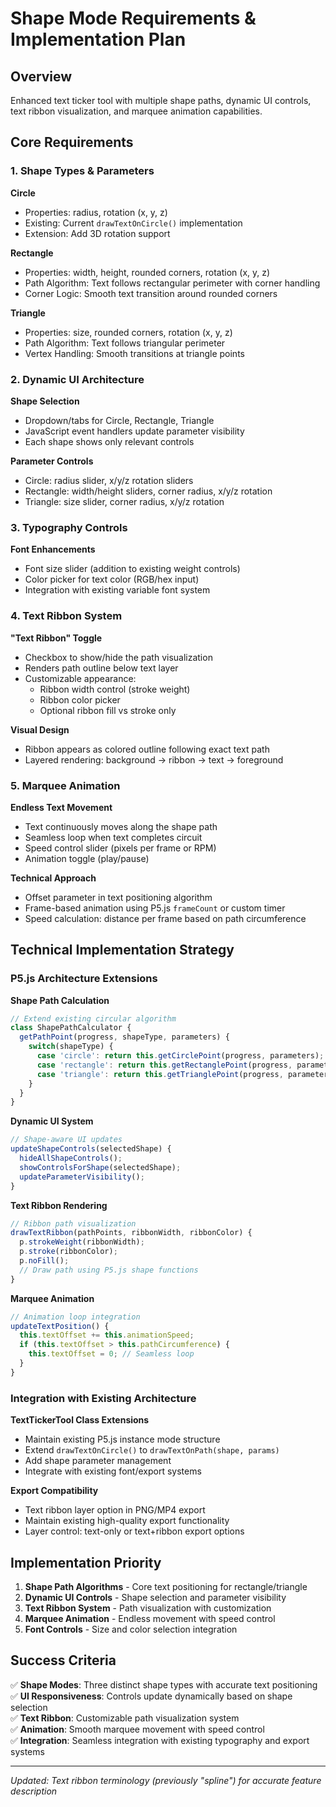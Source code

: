 # Shape Mode Requirements & Implementation Plan

## Overview
Enhanced text ticker tool with multiple shape paths, dynamic UI controls, text ribbon visualization, and marquee animation capabilities.

## Core Requirements

### 1. Shape Types & Parameters
**Circle**
- Properties: radius, rotation (x, y, z)
- Existing: Current `drawTextOnCircle()` implementation
- Extension: Add 3D rotation support

**Rectangle** 
- Properties: width, height, rounded corners, rotation (x, y, z)
- Path Algorithm: Text follows rectangular perimeter with corner handling
- Corner Logic: Smooth text transition around rounded corners

**Triangle**
- Properties: size, rounded corners, rotation (x, y, z)  
- Path Algorithm: Text follows triangular perimeter
- Vertex Handling: Smooth transitions at triangle points

### 2. Dynamic UI Architecture
**Shape Selection**
- Dropdown/tabs for Circle, Rectangle, Triangle
- JavaScript event handlers update parameter visibility
- Each shape shows only relevant controls

**Parameter Controls**
- Circle: radius slider, x/y/z rotation sliders
- Rectangle: width/height sliders, corner radius, x/y/z rotation
- Triangle: size slider, corner radius, x/y/z rotation

### 3. Typography Controls  
**Font Enhancements**
- Font size slider (addition to existing weight controls)
- Color picker for text color (RGB/hex input)
- Integration with existing variable font system

### 4. Text Ribbon System
**"Text Ribbon" Toggle**
- Checkbox to show/hide the path visualization
- Renders path outline below text layer
- Customizable appearance:
  - Ribbon width control (stroke weight)
  - Ribbon color picker
  - Optional ribbon fill vs stroke only

**Visual Design**
- Ribbon appears as colored outline following exact text path
- Layered rendering: background → ribbon → text → foreground

### 5. Marquee Animation
**Endless Text Movement**
- Text continuously moves along the shape path
- Seamless loop when text completes circuit
- Speed control slider (pixels per frame or RPM)
- Animation toggle (play/pause)

**Technical Approach**
- Offset parameter in text positioning algorithm
- Frame-based animation using P5.js `frameCount` or custom timer
- Speed calculation: distance per frame based on path circumference

## Technical Implementation Strategy

### P5.js Architecture Extensions

**Shape Path Calculation**
```javascript
// Extend existing circular algorithm
class ShapePathCalculator {
  getPathPoint(progress, shapeType, parameters) {
    switch(shapeType) {
      case 'circle': return this.getCirclePoint(progress, parameters);
      case 'rectangle': return this.getRectanglePoint(progress, parameters); 
      case 'triangle': return this.getTrianglePoint(progress, parameters);
    }
  }
}
```

**Dynamic UI System**
```javascript
// Shape-aware UI updates
updateShapeControls(selectedShape) {
  hideAllShapeControls();
  showControlsForShape(selectedShape);
  updateParameterVisibility();
}
```

**Text Ribbon Rendering**
```javascript
// Ribbon path visualization  
drawTextRibbon(pathPoints, ribbonWidth, ribbonColor) {
  p.strokeWeight(ribbonWidth);
  p.stroke(ribbonColor);
  p.noFill();
  // Draw path using P5.js shape functions
}
```

**Marquee Animation**
```javascript
// Animation loop integration
updateTextPosition() {
  this.textOffset += this.animationSpeed;
  if (this.textOffset > this.pathCircumference) {
    this.textOffset = 0; // Seamless loop
  }
}
```

### Integration with Existing Architecture

**TextTickerTool Class Extensions**
- Maintain existing P5.js instance mode structure
- Extend `drawTextOnCircle()` to `drawTextOnPath(shape, params)`
- Add shape parameter management
- Integrate with existing font/export systems

**Export Compatibility**
- Text ribbon layer option in PNG/MP4 export
- Maintain existing high-quality export functionality
- Layer control: text-only or text+ribbon export options

## Implementation Priority

1. **Shape Path Algorithms** - Core text positioning for rectangle/triangle
2. **Dynamic UI Controls** - Shape selection and parameter visibility  
3. **Text Ribbon System** - Path visualization with customization
4. **Marquee Animation** - Endless movement with speed control
5. **Font Controls** - Size and color selection integration

## Success Criteria

✅ **Shape Modes**: Three distinct shape types with accurate text positioning  
✅ **UI Responsiveness**: Controls update dynamically based on shape selection  
✅ **Text Ribbon**: Customizable path visualization system  
✅ **Animation**: Smooth marquee movement with speed control  
✅ **Integration**: Seamless integration with existing typography and export systems

---

*Updated: Text ribbon terminology (previously "spline") for accurate feature description*